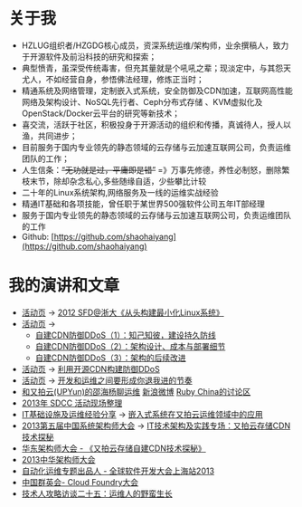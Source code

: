 # 关于我

* HZLUG组织者/HZGDG核心成员，资深系统运维/架构师，业余撰稿人，致力于开源软件及前沿科技的研究和探索；
* 典型愤青，虽深受传统毒害，但充其量就是个吼吼之辈；现淡定中，与其怨天尤人，不如经营自身，参悟佛法经理，修炼正当时；
* 精通系统及网络管理，定制嵌入式系统，安全防御及CDN加速，互联网高性能网络及架构设计、NoSQL先行者、Ceph分布式存储 、KVM虚拟化及OpenStack/Docker云平台的研究等新技术；
* 喜交流，活跃于社区，积极投身于开源活动的组织和传播，真诚待人，授人以渔，共同进步；
* 目前服务于国内专业领先的静态领域的云存储与云加速互联网公司，负责运维团队的工作；
* 人生信条：~~“无功就是过，平庸即是错”~~ =》万事先修德，养性必制怒，删除繁枝末节，除却杂念私心,多些随缘自适，少些攀比计较
* 二十年的Linux系统架构,网络服务及一线的运维实战经验
* 精通IT基础和各项技能，曾任职于某世界500强软件公司五年IT部经理
* 服务于国内专业领先的静态领域的云存储与云加速互联网公司，负责运维团队的工作
* Github: [https://github.com/shaohaiyang](https://github.com/shaohaiyang)



# 我的演讲和文章
* [活动页](http://sfd2012hz.51qiangzuo.com/) -> [2012 SFD@浙大《从头构建最小化Linux系统》](http://www.hz-gdg.org/activities/2012_9_15)
* [活动页](http://www.owasp.org.cn/OWASP_Events/hangzhou20130112) -> 
  * [自建CDN防御DDoS（1）：知己知彼，建设持久防线](http://www.infoq.com/cn/articles/anti-ddos-cdn-1)
  * [自建CDN防御DDoS（2）：架构设计、成本与部署细节](http://www.infoq.com/cn/articles/anti-ddos-cdn-2)
  * [自建CDN防御DDoS（3）：架构的后续改进](http://www.infoq.com/cn/articles/anti-ddos-cdn-3)
* [活动页](http://www.infoq.com/cn/articles/sscon#theCommentsSection) -> [利用开源CDN构建防御DDoS](http://www.sscon.org/shy.html)
* [活动页](http://www.infoq.com/cn/news/2013/03/qconbeiijing-2013) -> [开发和运维之间要形成你退我进的节奏](http://www.infoq.com/cn/articles/rhythm-between-development-and-operations)
* [和又拍云(UPYun)的邵海杨聊运维](http://teahour.fm/2013/07/22/interview-with-shaohaiyang-about-upyun-devops.html) [新浪微博](http://weibo.com/3197006974/A1fBDzmJ3?mod=weibotime) [Ruby China的讨论区](http://ruby-china.org/topics/12686)
* [2013年 SDCC 活动现场整理](http://special.csdncms.csdn.net/sdcc2013/)
* [IT基础设施及运维经验分享](http://www.csdn.net/article/2013-08-31/2816783-sdcc-it) -> [嵌入式系统在又拍云运维领域中的应用](http://share.csdn.net/slides/817)
* [2013第五届中国系统架构师大会](http://sacc.it168.com/index.html) -> [IT技术架构及实践专场：又拍云存储CDN技术探秘](http://server.it168.com/a2013/0909/1531/000001531413_1.shtml)
* [华东架构师大会 - 《又拍云存储自建CDN技术探秘》](http://www.donews.com/net/201310/2627191.shtm)
* [2013中华架构师大会](http://atcc.mysqlops.com/)
* [自动化运维专题出品人 - 全球软件开发大会上海站2013](http://www.qconshanghai.com/user/525)
* [中国群英会- Cloud Foundry大会](http://www.cloudfoundry-heroes-summit.com/chengdu)
* [技术人攻略访谈二十五：运维人的野蛮生长](http://blog.segmentfault.com/devlevelup/1190000000464916)
